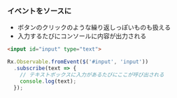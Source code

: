 ### イベントをソースに

* ボタンのクリックのような繰り返しっぽいものも扱える
* 入力するたびにコンソールに内容が出力される

```html
<input id="input" type="text">
```

```javascript
Rx.Observable.fromEvent($('#input', 'input'))
  .subscribe(text => {
    // テキストボックスに入力があるたびにここが呼び出される
    console.log(text);
  });
```
